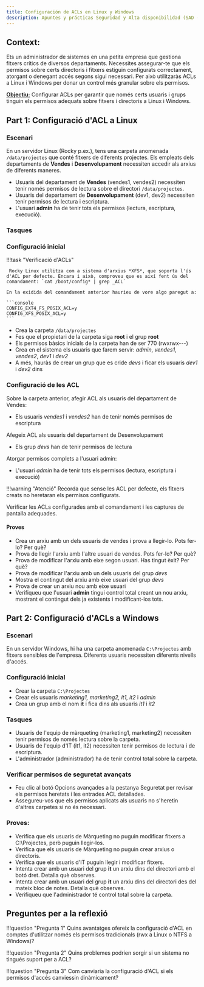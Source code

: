 ```yaml
---
title: Configuración de ACLs en Linux y Windows
description: Apuntes y prácticas Seguridad y Alta disponibilidad (SAD - ASIR). Ejercicio para practicar y consolidar la configuración de ACL tanto en Windows como en Linux. 
---
```


## Context:

Ets un administrador de sistemes en una petita empresa que gestiona fitxers crítics de diversos departaments. Necessites assegurar-te que els permisos sobre certs directoris i fitxers estiguin configurats correctament, atorgant o denegant accés segons sigui necessari. Per això utilitzaràs ACLs a Linux i Windows per donar un control més granular sobre els permisos.

<u>**Objectiu:**</u> Configurar ACLs per garantir que només certs usuaris i grups tinguin els permisos adequats sobre fitxers i directoris a Linux i Windows.

## Part 1: Configuració d'ACL a Linux

### Escenari

En un servidor Linux (Rocky p.ex.), tens una carpeta anomenada `/data/projectes` que conté fitxers de diferents projectes. Els empleats dels departaments de **Vendes** i **Desenvolupament** necessiten accedir als arxius de diferents maneres.

+ Usuaris del departament de **Vendes** (vendes1, vendes2) necessiten tenir només permisos de lectura sobre el directori `/data/projectes`.
+ Usuaris del departament de **Desenvolupament** (dev1, dev2) necessiten tenir permisos de lectura i escriptura.
+ L'usuari **admin** ha de tenir tots els permisos (lectura, escriptura, execució).

### Tasques

### Configuració inicial

!!!task "Verificació d'ACLs"

     Rocky Linux utilitza com a sistema d'arxius *XFS*, que soporta l'ús d'ACL per defecte. Encara i això, comproveu que es així fent ús del comandament: `cat /boot/config* | grep _ACL`

    En la exidida del comandament anterior haurieu de vore algo paregut a:

    ```console
    CONFIG_EXT4_FS_POSIX_ACL=y
    CONFIG_XFS_POSIX_ACL=y
    ```

+ Crea la carpeta `/data/projectes`
+ Fes que el propietari de la carpeta siga **root** i el grup **root**
+ Els permisos bàsics inicials de la carpeta han de ser 770 (rwxrwx---)
+ Crea en el sistema els usuaris que farem servir: *admin*, *vendes1*, *vendes2*, *dev1* i *dev2*
+ A més, hauràs de crear un grup que es cride *devs* i ficar els usuaris *dev1* i *dev2* dins

### Configuració de les ACL

Sobre la carpeta anterior, afegir ACL als usuaris del departament de Vendes:

+ Els usuaris *vendes1* i *vendes2* han de tenir només permisos de escriptura 

Afegeix ACL als usuaris del departament de Desenvolupament

+ Els grup *devs* han de tenir permisos de lectura

Atorgar permisos complets a l'usuari admin:

+ L'usuari *admin* ha de tenir tots els permisos (lectura, escriptura i execució)

!!!warning "Atenció"
    Recorda que sense les ACL per defecte, els fitxers creats no heretaran els permisos configurats.


Verificar les ACLs configurades amb el comandament i les captures de pantalla adequades.


#### Proves
+ Crea un arxiu amb un dels usuaris de vendes i prova a llegir-lo. Pots fer-lo? Per què?
+ Prova de llegir l'arxiu amb l'altre usuari de vendes. Pots fer-lo? Per què?
+ Prova de modificar l'arxiu amb eixe segon usuari. Has tingut èxit? Per què?
+ Prova de modificar l'arxiu amb un dels usuaris del grup *devs*
+ Mostra el contingut del arxiu amb eixe usuari del grup *devs*
+ Prova de crear un arxiu nou amb eixe usuari
+ Verifiqueu que l'usuari **admin** tingui control total creant un nou arxiu, mostrant el contingut dels ja existents i modificant-los tots.

## Part 2: Configuració d'ACLs a Windows

### Escenari

En un servidor Windows, hi ha una carpeta anomenada `C:\Projectes` amb fitxers sensibles de l'empresa. Diferents usuaris necessiten diferents nivells d'accés.

### Configuració inicial

+ Crear la carpeta `C:\Projectes`
+ Crear els usuaris *marketing1, marketing2, it1, it2* i *admin*
+ Crea un grup amb el nom **it** i fica dins als usuaris *it1* i *it2*

### Tasques

+ Usuaris de l'equip de màrqueting (marketing1, marketing2) necessiten tenir permisos de només lectura sobre la carpeta.
+ Usuaris de l'equip d'IT (it1, it2) necessiten tenir permisos de lectura i de escriptura.
+ L'administrador (administrador) ha de tenir control total sobre la carpeta.


### Verificar permisos de seguretat avançats

+ Feu clic al botó Opcions avançades a la pestanya Seguretat per revisar els permisos heretats i les entrades ACL detallades.
+ Assegureu-vos que els permisos aplicats als usuaris no s'heretin d'altres carpetes si no és necessari.

### Proves:
+ Verifica que els usuaris de Màrqueting no puguin modificar fitxers a C:\Projectes, però puguin llegir-los.
+ Verifica que els usuaris de Màrqueting no puguin crear arxius o directoris.
+ Verifica que els usuaris d'IT puguin llegir i modificar fitxers.
+ Intenta crear amb un usuari del grup **it** un arxiu dins del directori amb el botó dret. Detalla què observes.
+ Intenta crear amb un usuari del grup **it** un arxiu dins del directori des del mateix bloc de notes. Detalla què observes.
+ Verifiqueu que l'administrador té control total sobre la carpeta.

## Preguntes per a la reflexió

!!!question "Pregunta 1"
    Quins avantatges ofereix la configuració d'ACL en comptes d'utilitzar només els permisos tradicionals (rwx a Linux o NTFS a Windows)?
 
!!!question "Pregunta 2"
    Quins problemes podrien sorgir si un sistema no tingués suport per a ACL?

!!!question "Pregunta 3"
    Com canviaria la configuració d'ACL si els permisos d'accés canviessin dinàmicament?
